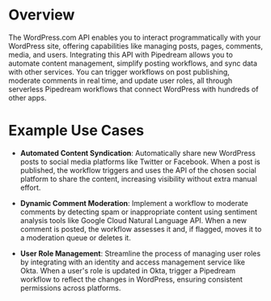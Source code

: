 # Overview

The WordPress.com API enables you to interact programmatically with your WordPress site, offering capabilities like managing posts, pages, comments, media, and users. Integrating this API with Pipedream allows you to automate content management, simplify posting workflows, and sync data with other services. You can trigger workflows on post publishing, moderate comments in real time, and update user roles, all through serverless Pipedream workflows that connect WordPress with hundreds of other apps.

# Example Use Cases

- **Automated Content Syndication**: Automatically share new WordPress posts to social media platforms like Twitter or Facebook. When a post is published, the workflow triggers and uses the API of the chosen social platform to share the content, increasing visibility without extra manual effort.

- **Dynamic Comment Moderation**: Implement a workflow to moderate comments by detecting spam or inappropriate content using sentiment analysis tools like Google Cloud Natural Language API. When a new comment is posted, the workflow assesses it and, if flagged, moves it to a moderation queue or deletes it.

- **User Role Management**: Streamline the process of managing user roles by integrating with an identity and access management service like Okta. When a user's role is updated in Okta, trigger a Pipedream workflow to reflect the changes in WordPress, ensuring consistent permissions across platforms.
